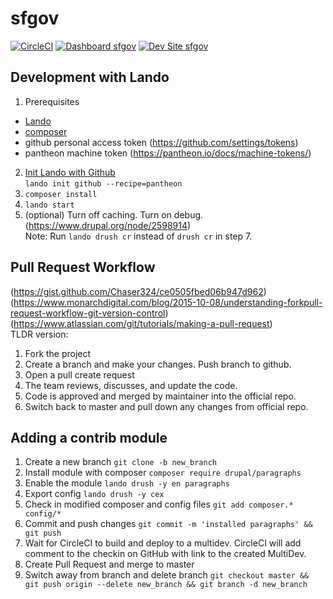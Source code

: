 # sfgov

[![CircleCI](https://circleci.com/gh/SFDigitalServices/sfgov.svg?style=shield)](https://circleci.com/gh/SFDigitalServices/sfgov)
[![Dashboard sfgov](https://img.shields.io/badge/dashboard-sfgov-yellow.svg)](https://dashboard.pantheon.io/sites/91d50373-c4cf-40e4-a646-cb73e16a140c#dev/code)
[![Dev Site sfgov](https://img.shields.io/badge/site-sfgov-blue.svg)](http://dev-sfgov.pantheonsite.io/)


## Development with Lando
1. Prerequisites
  * [Lando](https://docs.devwithlando.io/installation/installing.html)
  * [composer](https://getcomposer.org/download/)
  * github personal access token (https://github.com/settings/tokens)
  * pantheon machine token (https://pantheon.io/docs/machine-tokens/)  

2. [Init Lando with Github](https://docs.devwithlando.io/cli/init.html#github)  
`lando init github --recipe=pantheon`
3. `composer install`
4. `lando start`
5. (optional) Turn off caching.  Turn on debug. (https://www.drupal.org/node/2598914)  
  Note:  Run `lando drush cr` instead of `drush cr` in step 7.

## Pull Request Workflow
(https://gist.github.com/Chaser324/ce0505fbed06b947d962)  
(https://www.monarchdigital.com/blog/2015-10-08/understanding-forkpull-request-workflow-git-version-control)  
(https://www.atlassian.com/git/tutorials/making-a-pull-request)  
TLDR version:  
1. Fork the project
2. Create a branch and make your changes.  Push branch to github.
3. Open a pull create request
4. The team reviews, discusses, and update the code.
5. Code is approved and merged by maintainer into the official repo.
6. Switch back to master and pull down any changes from official repo.

## Adding a contrib module
1. Create a new branch `git clone -b new_branch`
2. Install module with composer `composer require drupal/paragraphs`
3. Enable the module `lando drush -y en paragraphs`
4. Export config `lando drush -y cex`
5. Check in modified composer and config files `git add composer.* config/*`
6. Commit and push changes `git commit -m 'installed paragraphs' && git push`
7. Wait for CircleCI to build and deploy to a multidev.  CircleCI will add comment to the checkin on GitHub with link to the created MultiDev.
8. Create Pull Request and merge to master
9. Switch away from branch and delete branch `git checkout master && git push origin --delete new_branch && git branch -d new_branch`
